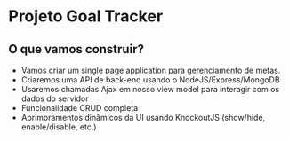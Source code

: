 # Projeto Goal Tracker

## O que vamos construir?

- Vamos criar um single page application para gerenciamento de metas.
- Criaremos uma API de back-end usando o NodeJS/Express/MongoDB
- Usaremos chamadas Ajax em nosso view model para interagir com os dados do servidor
- Funcionalidade CRUD completa
- Aprimoramentos dinâmicos da UI usando KnockoutJS (show/hide, enable/disable, etc.)
